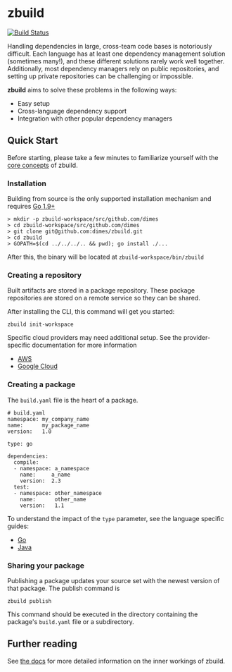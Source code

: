 # zbuild

[![Build Status](https://travis-ci.org/dimes/zbuild.svg?branch=master)](https://travis-ci.org/dimes/zbuild)

Handling dependencies in large, cross-team code bases is notoriously difficult. Each language has at least one dependency management solution (sometimes many!), and these different solutions rarely work well together. Additionally, most dependency managers rely on public repositories, and setting up private repositories can be challenging or impossible.
 
**zbuild** aims to solve these problems in the following ways:

* Easy setup
* Cross-language dependency support
* Integration with other popular dependency managers

## Quick Start

Before starting, please take a few minutes to familiarize yourself with the [core concepts](https://dimes.github.io/zbuild/concepts) of zbuild.

### Installation

Building from source is the only supported installation mechanism and requires [Go 1.9+](https://golang.org/dl/)

    > mkdir -p zbuild-workspace/src/github.com/dimes
    > cd zbuild-workspace/src/github.com/dimes
    > git clone git@github.com:dimes/zbuild.git
    > cd zbuild
    > GOPATH=$(cd ../../../.. && pwd); go install ./...

After this, the binary will be located at `zbuild-workspace/bin/zbuild`

### Creating a repository

Built artifacts are stored in a package repository. These package repositories are stored on a remote service so they can be shared.

After installing the CLI, this command will get you started:

    zbuild init-workspace

Specific cloud providers may need additional setup. See the provider-specific documentation for more information

* [AWS](https://dimes.github.io/zbuild/providers/aws)
* [Google Cloud](https://dimes.github.io/zbuild/providers/gcloud)

### Creating a package

The `build.yaml` file is the heart of a package.

    # build.yaml
    namespace: my_company_name
    name:      my_package_name
    version:   1.0

    type: go

    dependencies:
      compile:
      - namespace: a_namespace
        name:     a_name
        version:  2.3
      test:
      - namespace: other_namespace
        name:      other_name
        version:   1.1

To understand the impact of the `type` parameter, see the language specific guides:

* [Go](https://dimes.github.io/zbuild/langs/go)
* [Java](https://dimes.github.io/zbuild/langs/java)

### Sharing your package

Publishing a package updates your source set with the newest version of that package. The publish command is 

    zbuild publish

This command should be executed in the directory containing the package's `build.yaml` file or a subdirectory.

## Further reading

See [the docs](https://dimes.github.io/zbuild/) for more detailed information on the inner workings of zbuild.
